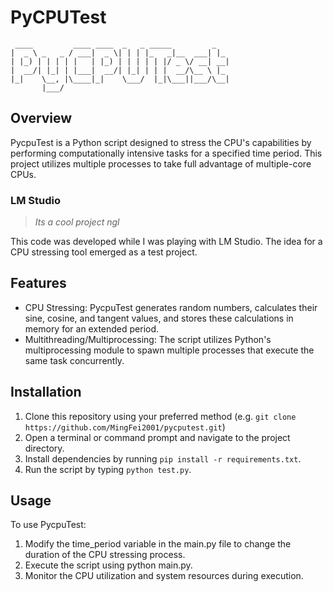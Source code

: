 # PyCPUTest
```
 ____         ____ ____  _   _ _____         _
|  _ \ _   _ / ___|  _ \| | | |_   _|__  ___| |_
| |_) | | | | |   | |_) | | | | | |/ _ \/ __| __|
|  __/| |_| | |___|  __/| |_| | | |  __/\__ \ |_
|_|    \__, |\____|_|    \___/  |_|\___||___/\__|
       |___/
```

## Overview
PycpuTest is a Python script designed to stress the CPU's capabilities by performing computationally intensive tasks for a specified time period. This project utilizes multiple processes to take full advantage of multiple-core CPUs.

### LM Studio
> *Its a cool project ngl*

This code was developed while I was playing with LM Studio. The idea for a CPU stressing tool emerged as a test project.

## Features
- CPU Stressing: PycpuTest generates random numbers, calculates their sine, cosine, and tangent values, and stores these calculations in memory for an extended period.
- Multithreading/Multiprocessing: The script utilizes Python's multiprocessing module to spawn multiple processes that execute the same task concurrently.

## Installation
1. Clone this repository using your preferred method (e.g. `git clone https://github.com/MingFei2001/pycputest.git`)
2. Open a terminal or command prompt and navigate to the project directory.
3. Install dependencies by running `pip install -r requirements.txt`.
4. Run the script by typing `python test.py`.

## Usage
To use PycpuTest:

1. Modify the time_period variable in the main.py file to change the duration of the CPU stressing process.
2. Execute the script using python main.py.
3. Monitor the CPU utilization and system resources during execution.
